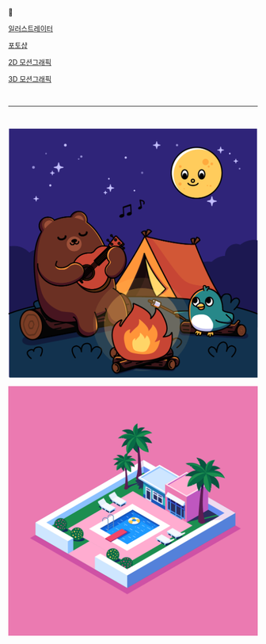 :art:

[일러스트레이터](./일러스트레이터)

[포토샵](./포토샵)

[2D 모션그래픽](./2D모션그래픽)

[3D 모션그래픽](./3D모션그래픽)

<br />

---

<br />

![AnimalCamping](./일러스트레이터/imgs/AnimalCamping.png)

![CitypopIsometric](./일러스트레이터/imgs/CitypopIsometric.png)
